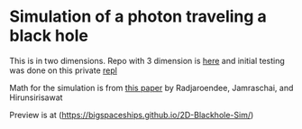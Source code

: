 # Simulation of a photon traveling a black hole
This is in two dimensions. Repo with 3 dimension is [here](https://github.com/TODO) and initial testing was done on this private [repl](https://9e7b7783-2b54-4986-8c41-8888cce4c3c4-00-2va5xfvzjtlqq.worf.replit.dev/)

Math for the simulation is from [this paper](https://iopscience.iop.org/article/10.1088/1742-6596/2653/1/012024) by Radjaroendee, Jamraschai, and Hirunsirisawat

Preview is at (https://bigspaceships.github.io/2D-Blackhole-Sim/)
